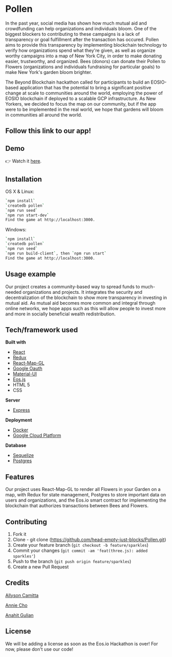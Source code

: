 # Pollen

In the past year, social media has shown how much mutual aid and crowdfunding
can help organizations and individuals bloom. One of the biggest blockers to
contributing to these campaigns is a lack of transparency or goal fulfillment
after the transaction has occured. Pollen aims to provide this transparency by
implementing blockchain technology to verify how organizations spend what they're given,
as well as organize worthy campaigns into a map of New York City, in order to
make donating easier, trustworthy, and organized. Bees (donors) can donate their
Pollen to Flowers (organizations and individuals fundraising for particular goals)
to make New York's garden bloom brighter.

The Beyond Blockchain hackathon called for participants to build an EOSIO-based application that has the potential to bring a significant positive change at scale to communities around the world, employing the power of EOSIO blockchain if deployed to a scalable GCP infrastructure. As New Yorkers, we decided to
focus the map on our community, but if the app were to be implemented in the real world, we hope that gardens will
bloom in communities all around the world.

## Follow this link to our app!

## Demo

👉 Watch it <a href="">here</a>.
<br>

## Installation

OS X & Linux:

```sh
`npm install`
`createdb pollen`
`npm run seed`
`npm run start-dev`
Find the game at http://localhost:3000.
```

Windows:

```sh
`npm install`
`createdb pollen`
`npm run seed`
`npm run build-client`, then `npm run start`
Find the game at http://localhost:3000.

```

## Usage example

Our project creates a community-based way to spread funds to much-needed
organizations and projects. It integrates the security and decentralization
of the blockchain to show more transparency in investing in mutual aid. As
mutual aid becomes more common and integral through online networks, we hope
apps such as this will allow people to invest more and more in socially beneficial
wealth redistribution.

## Tech/framework used

<b>Built with</b>

- [React](https://reactjs.org/)
- [Redux](https://redux.js.org/)
- [React-Map-GL](https://visgl.github.io/react-map-gl//)
- [Google Oauth](https://developers.google.com/identity/protocols/oauth2)
- [Material-UI](https://material-ui.com/)
- [Eos.js](https://eos.io/for-developers/build/eosjs/)
- HTML 5
- CSS

<b>Server</b>

- [Express](https://expressjs.com/)

<b>Deployment</b>

- [Docker](https://www.docker.com/)
- [Google Cloud Platform](https://cloud.google.com/)

<b>Database</b>

- [Sequelize](https://sequelize.org/)
- [Postgres](https://www.postgresql.org/)

## Features

Our project uses React-Map-GL to render all Flowers in your Garden on a map,
with Redux for state management, Postgres to store important data on users and organizations,
and the Eos.io smart contract for implementing the blockchain that authorizes transactions between
Bees and Flowers.

## Contributing

1. Fork it
2. Clone - git clone (<https://github.com/head-empty-just-blocks/Pollen.git>)
3. Create your feature branch (`git checkout -b feature/sparkles`)
4. Commit your changes (`git commit -am 'feat(three.js): added sparkles'`)
5. Push to the branch (`git push origin feature/sparkles`)
6. Create a new Pull Request

## Credits

[Allyson Camitta](https://github.com/camitta)

[Annie Cho](https://github.com/skai233)

[Anahit Gulian](https://github.com/sathytrench)

## License

We will be adding a license as soon as the Eos.io Hackathon is over! For now,
please don't use our code!
